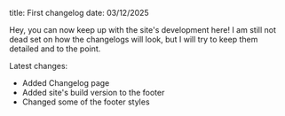title: First changelog
date: 03/12/2025

Hey, you can now keep up with the site's development here! I am still not dead set on how the changelogs will look, but I will try to keep them detailed and to the point.

Latest changes:

- Added Changelog page
- Added site's build version to the footer
- Changed some of the footer styles